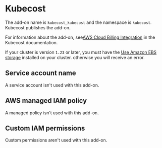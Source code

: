# Kubecost<a name="add-on-kubecost"></a>

The add\-on name is `kubecost_kubecost` and the namespace is `kubecost`\. Kubecost publishes the add\-on\.

For information about the add\-on, see[AWS Cloud Billing Integration](https://docs.kubecost.com/install-and-configure/install/cloud-integration/aws-cloud-integrations) in the Kubecost documentation\.

If your cluster is version `1.23` or later, you must have the [Use Amazon EBS storage](ebs-csi.md) installed on your cluster\. otherwise you will receive an error\.

## Service account name<a name="add-on-kubecost-service-account-name"></a>

A service account isn't used with this add\-on\.

## AWS managed IAM policy<a name="add-on-kubecost-managed-policy"></a>

A managed policy isn't used with this add\-on\.

## Custom IAM permissions<a name="add-on-kubecost-custom-permissions"></a>

Custom permissions aren't used with this add\-on\.